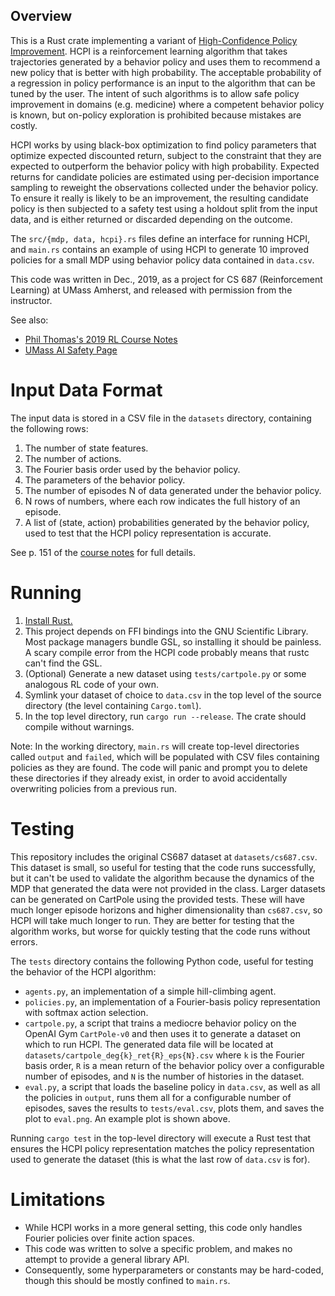 ## Overview
This is a Rust crate implementing a variant of [High-Confidence Policy Improvement](http://proceedings.mlr.press/v37/thomas15.pdf).
HCPI is a reinforcement learning algorithm that takes trajectories generated by a behavior policy and uses them to recommend a new policy that is better with high probability.
The acceptable probability of a regression in policy performance is an input to the algorithm that can be tuned by the user.
The intent of such algorithms is to allow safe policy improvement in domains (e.g. medicine) where a competent behavior policy is known, but on-policy exploration is prohibited because mistakes are costly.

HCPI works by using black-box optimization to find policy parameters that optimize expected discounted return, subject to the constraint that they are expected to outperform the behavior policy with high probability.
Expected returns for candidate policies are estimated using per-decision importance sampling to reweight the observations collected under the behavior policy.
To ensure it really is likely to be an improvement, the resulting candidate policy is then subjected to a safety test using a holdout split from the input data, and is either returned or discarded depending on the outcome.

The `src/{mdp, data, hcpi}.rs` files define an interface for running HCPI, and `main.rs` contains an example of using HCPI to generate 10 improved policies for a small MDP using behavior policy data contained in `data.csv`.

This code was written in Dec., 2019, as a project for CS 687 (Reinforcement Learning) at UMass Amherst, and released with permission from the instructor.

See also:
- [Phil Thomas's 2019 RL Course Notes](https://people.cs.umass.edu/~pthomas/courses/CMPSCI_687_Fall2019/687_F19.pdf)
- [UMass AI Safety Page](https://aisafety.cs.umass.edu/)

# Input Data Format
The input data is stored in a CSV file in the `datasets` directory, containing the following rows:
1. The number of state features.
2. The number of actions.
3. The Fourier basis order used by the behavior policy.
4. The parameters of the behavior policy.
5. The number of episodes N of data generated under the behavior policy.
6. N rows of numbers, where each row indicates the full history of an episode.
7. A list of (state, action) probabilities generated by the behavior policy, used to test that the HCPI policy representation is accurate.

See p. 151 of the [course notes](https://people.cs.umass.edu/~pthomas/courses/CMPSCI_687_Fall2019/687_F19.pdf) for full details.

# Running
1. [Install Rust.](https://www.rust-lang.org/tools/install)
2. This project depends on FFI bindings into the GNU Scientific Library. Most package managers bundle GSL, so installing it should be painless. A scary compile error from the HCPI code probably means that rustc can't find the GSL.
3. (Optional) Generate a new dataset using `tests/cartpole.py` or some analogous RL code of your own.
4. Symlink your dataset of choice to `data.csv` in the top level of the source directory (the level containing `Cargo.toml`).
5. In the top level directory, run `cargo run --release`. The crate should compile without warnings.

Note: In the working directory, `main.rs` will create top-level directories called `output` and `failed`, which will be populated with CSV files containing policies as they are found. The code will panic and prompt you to delete these directories if they already exist, in order to avoid accidentally overwriting policies from a previous run.

# Testing
This repository includes the original CS687 dataset at `datasets/cs687.csv`. This dataset is small, so useful for testing that the code runs successfully, but it can't be used to validate the algorithm because the dynamics of the MDP that generated the data were not provided in the class. Larger datasets can be generated on CartPole using the provided tests. These will have much longer episode horizons and higher dimensionality than `cs687.csv`, so HCPI will take much longer to run. They are better for testing that the algorithm works, but worse for quickly testing that the code runs without errors.

The `tests` directory contains the following Python code, useful for testing the behavior of the HCPI algorithm:
- `agents.py`, an implementation of a simple hill-climbing agent.
- `policies.py`, an implementation of a Fourier-basis policy representation with softmax action selection.
- `cartpole.py`, a script that trains a mediocre behavior policy on the OpenAI Gym `CartPole-v0` and then uses it to generate a dataset on which to run HCPI. The generated data file will be located at `datasets/cartpole_deg{k}_ret{R}_eps{N}.csv` where `k` is the Fourier basis order, `R` is a mean return of the behavior policy over a configurable number of episodes, and `N` is the number of histories in the dataset.
- `eval.py`, a script that loads the baseline policy in `data.csv`, as well as all the policies in `output`, runs them all for a configurable number of episodes, saves the results to `tests/eval.csv`, plots them, and saves the plot to `eval.png`. An example plot is shown above.

Running `cargo test` in the top-level directory will execute a Rust test that ensures the HCPI policy representation matches the  policy representation used to generate the dataset (this is what the last row of `data.csv` is for).

# Limitations
- While HCPI works in a more general setting, this code only handles Fourier policies over finite action spaces.
- This code was written to solve a specific problem, and makes no attempt to provide a general library API.
- Consequently, some hyperparameters or constants may be hard-coded, though this should be mostly confined to `main.rs`.

